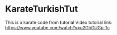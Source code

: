 # KarateTurkishTut
This is a karate code from tutorial
Video tutorial link:  
  https://www.youtube.com/watch?v=u2GhGUGp-1c
